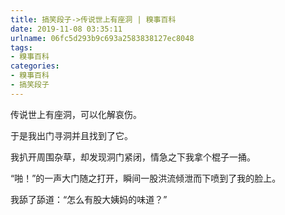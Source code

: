 ```yaml
---
title: 搞笑段子->传说世上有座洞 | 糗事百科
date: 2019-11-08 03:35:11
urlname: 06fc5d293b9c693a2583838127ec8048
tags: 
- 糗事百科
categories:
- 糗事百科
- 搞笑段子
---
```

传说世上有座洞，可以化解哀伤。

于是我出门寻洞并且找到了它。

我扒开周围杂草，却发现洞门紧闭，情急之下我拿个棍子一捅。

“啪！”的一声大门随之打开，瞬间一股洪流倾泄而下喷到了我的脸上。

我舔了舔道：“怎么有股大姨妈的味道？”


